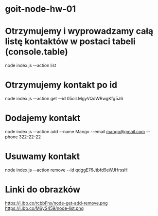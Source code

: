 # goit-node-hw-01

# Otrzymujemy i wyprowadzamy całą listę kontaktów w postaci tabeli (console.table)
node index.js --action list

# Otrzymujemy kontakt po id
node index.js --action get --id 05olLMgyVQdWRwgKfg5J6

# Dodajemy kontakt
node index.js --action add --name Mango --email mango@gmail.com --phone 322-22-22

# Usuwamy kontakt
node index.js --action remove --id qdggE76Jtbfd9eWJHrssH

# Linki do obrazków 
https://i.ibb.co/rcbbFnx/node-get-add-remove.png
https://i.ibb.co/M6yS459/node-list.png